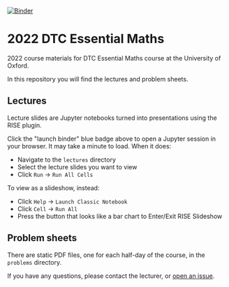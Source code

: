 [![Binder](https://mybinder.org/badge_logo.svg)](https://mybinder.org/v2/gh/SABS-R3/2022-essential-maths/HEAD)

# 2022 DTC Essential Maths

2022 course materials for DTC Essential Maths course at the University of Oxford.

In this repository you will find the lectures and problem sheets.

## Lectures

Lecture slides are Jupyter notebooks turned into presentations using the RISE plugin.

Click the "launch binder" blue badge above to open a Jupyter session in your browser.  It may take a minute to load.  When it does:

- Navigate to the `lectures` directory
- Select the lecture slides you want to view
- Click `Run` -> `Run All Cells`

To view as a slideshow, instead:

- Click `Help` -> `Launch Classic Notebook`
- Click `Cell` -> `Run All`
- Press the button that looks like a bar chart to Enter/Exit RISE Slideshow

## Problem sheets

There are static PDF files, one for each half-day of the course, in the `problems` directory.

If you have any questions, please contact the lecturer, or [open an issue](https://github.com/SABS-R3/2022-essential-maths/issues).
